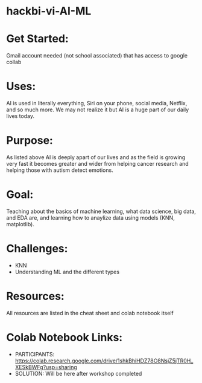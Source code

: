# hackbi-vi-AI-ML

# Get Started:
Gmail account needed (not school associated) that has access to google collab

# Uses: 
AI is used in literally everything, Siri on your phone, social media, Netflix, and so much more. We may not realize it but AI is a huge part of our daily lives today.

# Purpose: 
 As listed above AI is deeply apart of our lives and as the field is growing very fast it becomes greater and wider from helping cancer research and helping those with autism detect emotions.

# Goal:
Teaching about the basics of machine learning, what data science, big data, and EDA are, and learning how to anaylize data using models (KNN, matplotlib).

# Challenges:
* KNN
* Understanding ML and the different types

# Resources:
All resources are listed in the cheat sheet and colab notebook itself

# Colab Notebook Links:
* PARTICIPANTS: https://colab.research.google.com/drive/1shkBhiHDZ78O8NsjZ5jTR0H_XESkBWFg?usp=sharing
* SOLUTION: Will be here after workshop completed
